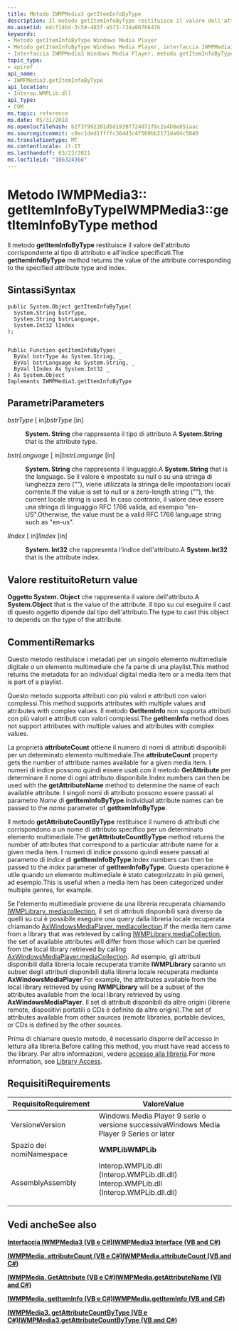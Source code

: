 ```yaml
---
title: Metodo IWMPMedia3 getItemInfoByType
description: Il metodo getItemInfoByType restituisce il valore dell'attributo corrispondente al tipo di attributo e all'indice specificati.
ms.assetid: e4cf14b4-3c59-485f-a573-734a0076647b
keywords:
- Metodo getItemInfoByType Windows Media Player
- Metodo getItemInfoByType Windows Media Player, interfaccia IWMPMedia3
- Interfaccia IWMPMedia3 Windows Media Player, metodo getItemInfoByType
topic_type:
- apiref
api_name:
- IWMPMedia3.getItemInfoByType
api_location:
- Interop.WMPLib.dll
api_type:
- COM
ms.topic: reference
ms.date: 05/31/2018
ms.openlocfilehash: b2f37992201d5d19397724071f8c2a4b8e851aac
ms.sourcegitcommit: c8ec1ded1ffffc364d3c4f560bb2171da0dc5040
ms.translationtype: MT
ms.contentlocale: it-IT
ms.lasthandoff: 03/22/2021
ms.locfileid: "106324366"
---
```

# <a name="iwmpmedia3getiteminfobytype-method"></a><span data-ttu-id="1e585-106">Metodo IWMPMedia3:: getItemInfoByType</span><span class="sxs-lookup"><span data-stu-id="1e585-106">IWMPMedia3::getItemInfoByType method</span></span>

<span data-ttu-id="1e585-107">Il metodo **getItemInfoByType** restituisce il valore dell'attributo corrispondente al tipo di attributo e all'indice specificati.</span><span class="sxs-lookup"><span data-stu-id="1e585-107">The **getItemInfoByType** method returns the value of the attribute corresponding to the specified attribute type and index.</span></span>

## <a name="syntax"></a><span data-ttu-id="1e585-108">Sintassi</span><span class="sxs-lookup"><span data-stu-id="1e585-108">Syntax</span></span>


```CSharp
public System.Object getItemInfoByType(
  System.String bstrType,
  System.String bstrLanguage,
  System.Int32 lIndex
);
```


```VB

Public Function getItemInfoByType( _
  ByVal bstrType As System.String, _
  ByVal bstrLanguage As System.String, _
  ByVal lIndex As System.Int32 _
) As System.Object
Implements IWMPMedia3.getItemInfoByType
```





## <a name="parameters"></a><span data-ttu-id="1e585-109">Parametri</span><span class="sxs-lookup"><span data-stu-id="1e585-109">Parameters</span></span>

<dl> <dt>

<span data-ttu-id="1e585-110">*bstrType* \[ in\]</span><span class="sxs-lookup"><span data-stu-id="1e585-110">*bstrType* \[in\]</span></span>
</dt> <dd>

<span data-ttu-id="1e585-111">**System. String** che rappresenta il tipo di attributo.</span><span class="sxs-lookup"><span data-stu-id="1e585-111">A **System.String** that is the attribute type.</span></span>

</dd> <dt>

<span data-ttu-id="1e585-112">*bstrLanguage* \[ in\]</span><span class="sxs-lookup"><span data-stu-id="1e585-112">*bstrLanguage* \[in\]</span></span>
</dt> <dd>

<span data-ttu-id="1e585-113">**System. String** che rappresenta il linguaggio.</span><span class="sxs-lookup"><span data-stu-id="1e585-113">A **System.String** that is the language.</span></span> <span data-ttu-id="1e585-114">Se il valore è impostato su null o su una stringa di lunghezza zero (""), viene utilizzata la stringa delle impostazioni locali corrente.</span><span class="sxs-lookup"><span data-stu-id="1e585-114">If the value is set to null or a zero-length string (""), the current locale string is used.</span></span> <span data-ttu-id="1e585-115">In caso contrario, il valore deve essere una stringa di linguaggio RFC 1766 valida, ad esempio "en-US".</span><span class="sxs-lookup"><span data-stu-id="1e585-115">Otherwise, the value must be a valid RFC 1766 language string such as "en-us".</span></span>

</dd> <dt>

<span data-ttu-id="1e585-116">*lIndex* \[ in\]</span><span class="sxs-lookup"><span data-stu-id="1e585-116">*lIndex* \[in\]</span></span>
</dt> <dd>

<span data-ttu-id="1e585-117">**System. Int32** che rappresenta l'indice dell'attributo.</span><span class="sxs-lookup"><span data-stu-id="1e585-117">A **System.Int32** that is the attribute index.</span></span>

</dd> </dl>

## <a name="return-value"></a><span data-ttu-id="1e585-118">Valore restituito</span><span class="sxs-lookup"><span data-stu-id="1e585-118">Return value</span></span>

<span data-ttu-id="1e585-119">**Oggetto System. Object** che rappresenta il valore dell'attributo.</span><span class="sxs-lookup"><span data-stu-id="1e585-119">A **System.Object** that is the value of the attribute.</span></span> <span data-ttu-id="1e585-120">Il tipo su cui eseguire il cast di questo oggetto dipende dal tipo dell'attributo.</span><span class="sxs-lookup"><span data-stu-id="1e585-120">The type to cast this object to depends on the type of the attribute.</span></span>

## <a name="remarks"></a><span data-ttu-id="1e585-121">Commenti</span><span class="sxs-lookup"><span data-stu-id="1e585-121">Remarks</span></span>

<span data-ttu-id="1e585-122">Questo metodo restituisce i metadati per un singolo elemento multimediale digitale o un elemento multimediale che fa parte di una playlist.</span><span class="sxs-lookup"><span data-stu-id="1e585-122">This method returns the metadata for an individual digital media item or a media item that is part of a playlist.</span></span>

<span data-ttu-id="1e585-123">Questo metodo supporta attributi con più valori e attributi con valori complessi.</span><span class="sxs-lookup"><span data-stu-id="1e585-123">This method supports attributes with multiple values and attributes with complex values.</span></span> <span data-ttu-id="1e585-124">Il metodo **GetItemInfo** non supporta attributi con più valori e attributi con valori complessi.</span><span class="sxs-lookup"><span data-stu-id="1e585-124">The **getItemInfo** method does not support attributes with multiple values and attributes with complex values.</span></span>

<span data-ttu-id="1e585-125">La proprietà **attributeCount** ottiene il numero di nomi di attributi disponibili per un determinato elemento multimediale.</span><span class="sxs-lookup"><span data-stu-id="1e585-125">The **attributeCount** property gets the number of attribute names available for a given media item.</span></span> <span data-ttu-id="1e585-126">I numeri di indice possono quindi essere usati con il metodo **GetAttribute** per determinare il nome di ogni attributo disponibile.</span><span class="sxs-lookup"><span data-stu-id="1e585-126">Index numbers can then be used with the **getAttributeName** method to determine the name of each available attribute.</span></span> <span data-ttu-id="1e585-127">I singoli nomi di attributo possono essere passati al parametro *Name* di **getItemInfoByType**.</span><span class="sxs-lookup"><span data-stu-id="1e585-127">Individual attribute names can be passed to the *name* parameter of **getItemInfoByType**.</span></span>

<span data-ttu-id="1e585-128">Il metodo **getAttributeCountByType** restituisce il numero di attributi che corrispondono a un nome di attributo specifico per un determinato elemento multimediale.</span><span class="sxs-lookup"><span data-stu-id="1e585-128">The **getAttributeCountByType** method returns the number of attributes that correspond to a particular attribute name for a given media item.</span></span> <span data-ttu-id="1e585-129">I numeri di indice possono quindi essere passati al parametro di *Indice* di **getItemInfoByType**.</span><span class="sxs-lookup"><span data-stu-id="1e585-129">Index numbers can then be passed to the *index* parameter of **getItemInfoByType**.</span></span> <span data-ttu-id="1e585-130">Questa operazione è utile quando un elemento multimediale è stato categorizzato in più generi, ad esempio.</span><span class="sxs-lookup"><span data-stu-id="1e585-130">This is useful when a media item has been categorized under multiple genres, for example.</span></span>

<span data-ttu-id="1e585-131">Se l'elemento multimediale proviene da una libreria recuperata chiamando [IWMPLibrary. mediacollection](wmplibiwmplibrary-iwmplibrary-mediacollection--vb-and-c.md), il set di attributi disponibili sarà diverso da quelli su cui è possibile eseguire una query dalla libreria locale recuperata chiamando [AxWindowsMediaPlayer. mediacollection](axwmplib-axwindowsmediaplayer-mediacollection--vb-and-c.md).</span><span class="sxs-lookup"><span data-stu-id="1e585-131">If the media item came from a library that was retrieved by calling [IWMPLibrary.mediaCollection](wmplibiwmplibrary-iwmplibrary-mediacollection--vb-and-c.md), the set of available attributes will differ from those which can be queried from the local library retrieved by calling [AxWindowsMediaPlayer.mediaCollection](axwmplib-axwindowsmediaplayer-mediacollection--vb-and-c.md).</span></span> <span data-ttu-id="1e585-132">Ad esempio, gli attributi disponibili dalla libreria locale recuperata tramite **IWMPLibrary** saranno un subset degli attributi disponibili dalla libreria locale recuperata mediante **AxWindowsMediaPlayer**.</span><span class="sxs-lookup"><span data-stu-id="1e585-132">For example, the attributes available from the local library retrieved by using **IWMPLibrary** will be a subset of the attributes available from the local library retrieved by using **AxWindowsMediaPlayer**.</span></span> <span data-ttu-id="1e585-133">Il set di attributi disponibili da altre origini (librerie remote, dispositivi portatili o CDs è definito da altre origini).</span><span class="sxs-lookup"><span data-stu-id="1e585-133">The set of attributes available from other sources (remote libraries, portable devices, or CDs is defined by the other sources.</span></span>

<span data-ttu-id="1e585-134">Prima di chiamare questo metodo, è necessario disporre dell'accesso in lettura alla libreria.</span><span class="sxs-lookup"><span data-stu-id="1e585-134">Before calling this method, you must have read access to the library.</span></span> <span data-ttu-id="1e585-135">Per altre informazioni, vedere [accesso alla libreria](library-access.md).</span><span class="sxs-lookup"><span data-stu-id="1e585-135">For more information, see [Library Access](library-access.md).</span></span>

## <a name="requirements"></a><span data-ttu-id="1e585-136">Requisiti</span><span class="sxs-lookup"><span data-stu-id="1e585-136">Requirements</span></span>



| <span data-ttu-id="1e585-137">Requisito</span><span class="sxs-lookup"><span data-stu-id="1e585-137">Requirement</span></span> | <span data-ttu-id="1e585-138">Valore</span><span class="sxs-lookup"><span data-stu-id="1e585-138">Value</span></span> |
|----------------------|------------------------------------------------------------------------------------------------------------------------|
| <span data-ttu-id="1e585-139">Versione</span><span class="sxs-lookup"><span data-stu-id="1e585-139">Version</span></span><br/>   | <span data-ttu-id="1e585-140">Windows Media Player 9 serie o versione successiva</span><span class="sxs-lookup"><span data-stu-id="1e585-140">Windows Media Player 9 Series or later</span></span><br/>                                                                      |
| <span data-ttu-id="1e585-141">Spazio dei nomi</span><span class="sxs-lookup"><span data-stu-id="1e585-141">Namespace</span></span><br/> | <span data-ttu-id="1e585-142">**WMPLib**</span><span class="sxs-lookup"><span data-stu-id="1e585-142">**WMPLib**</span></span><br/>                                                                                                  |
| <span data-ttu-id="1e585-143">Assembly</span><span class="sxs-lookup"><span data-stu-id="1e585-143">Assembly</span></span><br/>  | <dl> <span data-ttu-id="1e585-144"><dt>Interop.WMPLib.dll (Interop.WMPLib.dll.dll)</dt></span><span class="sxs-lookup"><span data-stu-id="1e585-144"><dt>Interop.WMPLib.dll (Interop.WMPLib.dll.dll)</dt></span></span> </dl> |



## <a name="see-also"></a><span data-ttu-id="1e585-145">Vedi anche</span><span class="sxs-lookup"><span data-stu-id="1e585-145">See also</span></span>

<dl> <dt>

[<span data-ttu-id="1e585-146">**Interfaccia IWMPMedia3 (VB e C#)**</span><span class="sxs-lookup"><span data-stu-id="1e585-146">**IWMPMedia3 Interface (VB and C#)**</span></span>](iwmpmedia3--vb-and-c.md)
</dt> <dt>

[<span data-ttu-id="1e585-147">**IWMPMedia. attributeCount (VB e C#)**</span><span class="sxs-lookup"><span data-stu-id="1e585-147">**IWMPMedia.attributeCount (VB and C#)**</span></span>](wmplibiwmpmedia-iwmpmedia-attributecount--vb-and-c.md)
</dt> <dt>

[<span data-ttu-id="1e585-148">**IWMPMedia. GetAttribute (VB e C#)**</span><span class="sxs-lookup"><span data-stu-id="1e585-148">**IWMPMedia.getAttributeName (VB and C#)**</span></span>](wmplibiwmpmedia-iwmpmedia-getattributename--vb-and-c.md)
</dt> <dt>

[<span data-ttu-id="1e585-149">**IWMPMedia. getItemInfo (VB e C#)**</span><span class="sxs-lookup"><span data-stu-id="1e585-149">**IWMPMedia.getItemInfo (VB and C#)**</span></span>](wmplibiwmpmedia-iwmpmedia-getiteminfo--vb-and-c.md)
</dt> <dt>

[<span data-ttu-id="1e585-150">**IWMPMedia3. getAttributeCountByType (VB e C#)**</span><span class="sxs-lookup"><span data-stu-id="1e585-150">**IWMPMedia3.getAttributeCountByType (VB and C#)**</span></span>](wmplibiwmpmedia3-iwmpmedia3-getattributecountbytype--vb-and-c.md)
</dt> </dl>

 

 





